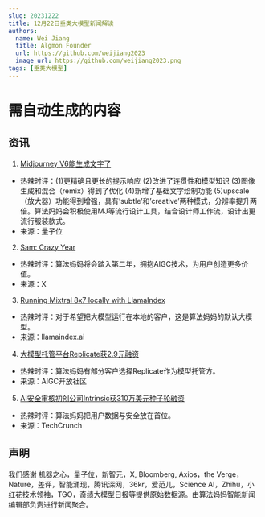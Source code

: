 ```yaml
---
slug: 20231222
title: 12月22日垂类大模型新闻解读
authors:
  name: Wei Jiang
  title: Algmon Founder
  url: https://github.com/weijiang2023
  image_url: https://github.com/weijiang2023.png
tags: [垂类大模型]
---
```


# 需自动生成的内容
## 资讯

1. [Midjourney V6能生成文字了](https://mp.weixin.qq.com/s/uhud6aaeqXkq6NsAkBVkTA)
* 热辣时评：(1)更精确且更长的提示响应 (2)改进了连贯性和模型知识 (3)图像生成和混合（remix）得到了优化 (4)新增了基础文字绘制功能 (5)upscale（放大器）功能得到增强，具有’subtle’和’creative’两种模式，分辨率提升两倍。算法妈妈会积极使用MJ等流行设计工具，结合设计师工作流，设计出更流行服装款式。
* 来源：量子位

2. [Sam: Crazy Year](https://twitter.com/sama/status/1737880834651422975?s=20)
* 热辣时评：算法妈妈将会踏入第二年，拥抱AIGC技术，为用户创造更多价值。
* 来源：X

3. [Running Mixtral 8x7 locally with LlamaIndex](https://blog.llamaindex.ai/running-mixtral-8x7-locally-with-llamaindex-e6cebeabe0ab)
* 热辣时评：对于希望把大模型运行在本地的客户，这是算法妈妈的默认大模型。
* 来源：llamaindex.ai

4. [大模型托管平台Replicate获2.9元融资](https://mp.weixin.qq.com/s/McwG6D9ssFnP2pwHwaSJqg)
* 热辣时评：算法妈妈有部分客户选择Replicate作为模型托管方。
* 来源：AIGC开放社区

5. [AI安全审核初创公司Intrinsic获310万美元种子轮融资](https://techcrunch.com/2023/12/21/y-combinator-backed-intrinsic-is-building-infrastructure-for-trust-and-safety-teams/)
* 热辣时评：算法妈妈把用户数据与安全放在首位。
* 来源：TechCrunch

## 声明

我们感谢 机器之心，量子位，新智元，X, Bloomberg, Axios，the Verge，Nature，差评，智能涌现，腾讯深网，36kr，爱范儿，Science AI，Zhihu，小红花技术领袖，TGO，奇绩大模型日报等提供原始数据源。由算法妈妈智能新闻编辑部负责进行新闻聚合。